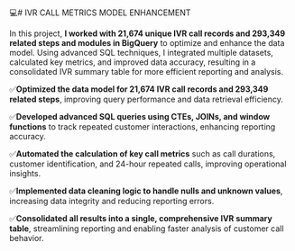 💻# IVR CALL METRICS MODEL ENHANCEMENT

In this project, <b>I worked with 21,674 unique IVR call records and 293,349 related steps and modules 
in BigQuery</b> to optimize and enhance the data model. Using advanced SQL techniques, I integrated multiple datasets, 
calculated key metrics, and improved data accuracy, resulting in a consolidated IVR summary table 
for more efficient reporting and analysis.

✅<b>Optimized the data model for 21,674 IVR call records and 293,349 related steps</b>, improving query performance 
and data retrieval efficiency.

✅<b>Developed advanced SQL queries using CTEs, JOINs, and window functions</b> to track repeated customer 
interactions, enhancing reporting accuracy.

✅<b>Automated the calculation of key call metrics</b> such as call durations, customer identification, 
and 24-hour repeated calls, improving operational insights.

✅<b>Implemented data cleaning logic to handle nulls and unknown values</b>, increasing data integrity and reducing reporting errors.

✅<b>Consolidated all results into a single, comprehensive IVR summary table</b>, streamlining reporting and enabling 
faster analysis of customer call behavior.

